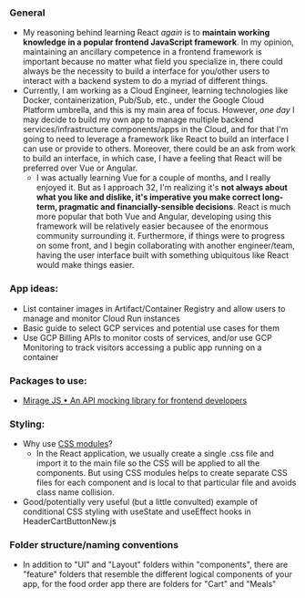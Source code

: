 ### General

- My reasoning behind learning React _again_ is to **maintain working knowledge in a popular frontend JavaScript framework**. In my opinion, maintaining an ancillary competence in a frontend framework is important because no matter what field you specialize in, there could always be the necessity to build a interface for you/other users to interact with a backend system to do a myriad of different things.
- Currently, I am working as a Cloud Engineer, learning technologies like Docker, containerization, Pub/Sub, etc., under the Google Cloud Platform umbrella, and this is my main area of focus. However, _one day_ I may decide to build my own app to manage multiple backend services/infrastructure components/apps in the Cloud, and for that I'm going to need to leverage a framework like React to build an interface I can use or provide to others. Moreover, there could be an ask from work to build an interface, in which case, I have a feeling that React will be preferred over Vue or Angular.
  - I was actually learning Vue for a couple of months, and I really enjoyed it. But as I approach 32, I'm realizing it's **not always about what you like and dislike, it's imperative you make correct long-term, pragmatic and financially-sensible decisions**. React is much more popular that both Vue and Angular, developing using this framework will be relatively easier becausee of the enormous community surrounding it. Furthermore, if things were to progress on some front, and I begin collaborating with another engineer/team, having the user interface built with something ubiquitous like React would make things easier.

### App ideas:

- List container images in Artifact/Container Registry and allow users to manage and monitor Cloud Run instances
- Basic guide to select GCP services and potential use cases for them
- Use GCP Billing APIs to monitor costs of services, and/or use GCP Monitoring to track visitors accessing a public app running on a container

### Packages to use:

- [Mirage JS • An API mocking library for frontend developers](https://miragejs.com)

### Styling:

- Why use [CSS modules](https://dev.to/myogeshchavan97/an-introduction-to-css-modules-in-react-2fkd)?
  - In the React application, we usually create a single .css file and import it to the main file so the CSS will be applied to all the components. But using CSS modules helps to create separate CSS files for each component and is local to that particular file and avoids class name collision.
- Good/potentially very useful (but a little convulted) example of conditional CSS styling with useState and useEffect hooks in HeaderCartButtonNew.js

### Folder structure/naming conventions

- In addition to "UI" and "Layout" folders within "components", there are "feature" folders that resemble the different logical components of your app, for the food order app there are folders for "Cart" and "Meals"

